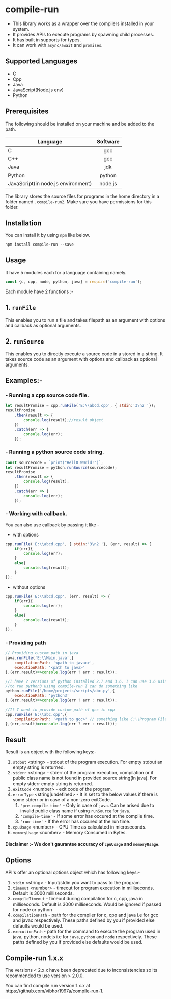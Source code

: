 compile-run
===================

- This library works as a wrapper over the compilers installed in your system.
- It provides APIs to execute programs by spawning child processes.
- It has built in supports for types.
- It can work with `async/await` and `promises`.

## Supported Languages 

- C
- Cpp
- Java
- JavaScript(Node.js env)
- Python


## Prerequisites

The following should be installed on your machine and be added to the path. 

| Language | Software |
|---------|:-------:|
|C | gcc |
|C++ | gcc |
|Java | jdk |
|Python | python |
|JavaScript(in node.js environment) | node.js |

The library stores the source files for programs in the home directory in a folder named `.compile-run2`. Make sure you have permissions for this folder.

## Installation

You can install it by using `npm` like below.

```shell
npm install compile-run --save
```

## Usage

It have 5 modules each for a language containing namely.

```javascript
const {c, cpp, node, python, java} = require('compile-run');
```
Each module have 2 functions :-

## 1. `runFile` 

This enables you to run a file and takes filepath as an argument with options and callback as optional arguments.

## 2. `runSource`
This enables 
you to directly execute a source code in a stored in a string. It takes source code as an argument with options and callback as optional arguments.

## Examples:-

### - Running a cpp source code file.

```javascript
let resultPromise = cpp.runFile('E:\\abcd.cpp', { stdin:'3\n2 '});
resultPromise
    .then(result => {
        console.log(result);//result object
    })
    .catch(err => {
        console.log(err);
    });
```

### - Running a python source code string.
```javascript
const sourcecode = `print("Hell0 W0rld!")`;
let resultPromise = python.runSource(sourcecode);
resultPromise
    .then(result => {
        console.log(result);
    })
    .catch(err => {
        console.log(err);
    });
```

### - Working with callback.

You can also use callback by passing it like -

- with options
```javascript
cpp.runFile('E:\\abcd.cpp', { stdin:'3\n2 '}, (err, result) => {
    if(err){
        console.log(err);
    }
    else{
        console.log(result);
    }
});
```
- without options
```javascript
cpp.runFile('E:\\abcd.cpp', (err, result) => {
    if(err){
        console.log(err);
    }
    else{
        console.log(result);
    }
});
```

### - Providing path

```javascript
// Providing custom path in java
java.runFile('E:\\Main.java',{
    compilationPath: '<path to javac>',
    executionPath: '<path to java>'
},(err,result)=>console.log(err ? err : result));
```

```javascript
//I have 2 versions of python installed 2.7 and 3.6. I can use 3.6 using python3
//to run python3 using compile-run I can do something like
python.runFile('/home/projects/scripts/abc.py',{
    executionPath: 'python3'
},(err,result)=>console.log(err ? err : result));
```

```javascript
//If I want to provide custom path of gcc in cpp
cpp.runFile('E:\\abc.cpp',{
    compilationPath: '<path to gcc>' // something like C:\\Program Files\\gcc\\bin
},(err,result)=>console.log(err ? err : result));
```

## Result

Result is an object with the following keys:-

1. `stdout` \<string> - stdout of the program execution. For empty stdout an empty string is returned.
2. `stderr` \<string> - stderr of the program execution, compilation or if public class name is not found in provided source string(In java). For empty stderr empty string is returned.
3. `exitCode` \<number> - exit code of the program.
4. `errorType` \<string|undefined> - It is set to the below values if there is some stderr or in case of a non-zero exitCode.
    1. `'pre-compile-time'` - Only in case of `java`. Can be arised due to invalid public class name if using `runSource` for `java`.
    2. `'compile-time'` - If some error has occured at the compile time.
    3. `'run-time'` - If the error has occured at the run time.
5. `cpuUsage` \<number> - CPU Time as calculated in microseconds.
6. `memoryUsage` \<number> - Memory Consumed in Bytes.

#### Disclaimer :- We don't gaurantee accuracy of `cpuUsage` and `memoryUsage`.

## Options

API's offer an optional options object which has following keys:-

1. `stdin` \<string> - Input/stdin you want to pass to the program.
2. `timeout` \<number> - timeout for program execution in milliseconds. Default is 3000 milliseconds. 
3. `compileTimeout` - timeout during compilation for c, cpp, java in milliseconds. Default is 3000 milliseconds. Would be ignored if passed for node or python
4. `compilationPath` - path for the compiler for c, cpp and java i.e for gcc and javac respectively. These paths defined by you if provided else defaults would be used.
5. `executionPath` - path for the command to execute the program used in java, python, nodejs i.e for `java`, `python` and `node` respectively. These paths defined by you if provided else defaults would be used.

## Compile-run 1.x.x

The versions < 2.x.x have been deprecated due to inconsistencies so its recommended to use version > 2.0.0.

You can find compile run version 1.x.x at https://github.com/vibhor1997a/compile-run-1.